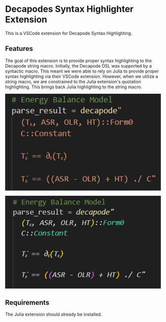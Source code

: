 # Decapodes Syntax Highlighter Extension

This is a VSCode extension for Decapode Syntax Highlighting.

## Features

The goal of this extension is to provide proper syntax highlighting to the Decapode string macro. Initially, the Decapode DSL was supported
by a syntactic macro. This meant we were able to rely on Julia to provide proper syntax highlighting via their VSCode extension. However,
when we utilize a string macro, we are constrained to the Julia extension's quotation highlighting. This brings back Julia highlighting to
the string macro.

![Before Highlighting](https://github.com/cscaff/Decapodes-Syntax-Highlighter-Extension/blob/master/images/before.png)

![After Highlighting](https://github.com/cscaff/Decapodes-Syntax-Highlighter-Extension/blob/master/images/after.png)

## Requirements

The Julia extension should already be installed.